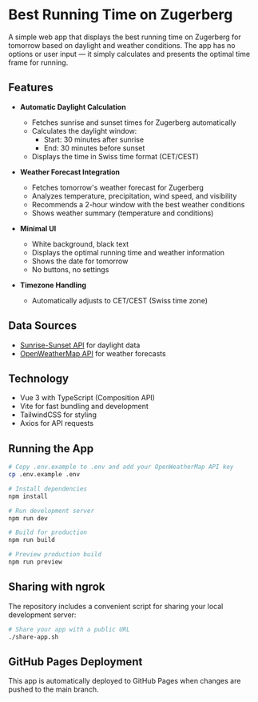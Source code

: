 # Best Running Time on Zugerberg

A simple web app that displays the best running time on Zugerberg for tomorrow based on daylight and weather conditions. The app has no options or user input — it simply calculates and presents the optimal time frame for running.

## Features

- **Automatic Daylight Calculation**
  - Fetches sunrise and sunset times for Zugerberg automatically 
  - Calculates the daylight window:
    - Start: 30 minutes after sunrise
    - End: 30 minutes before sunset
  - Displays the time in Swiss time format (CET/CEST)

- **Weather Forecast Integration**
  - Fetches tomorrow's weather forecast for Zugerberg
  - Analyzes temperature, precipitation, wind speed, and visibility
  - Recommends a 2-hour window with the best weather conditions
  - Shows weather summary (temperature and conditions)

- **Minimal UI**
  - White background, black text
  - Displays the optimal running time and weather information
  - Shows the date for tomorrow
  - No buttons, no settings

- **Timezone Handling**
  - Automatically adjusts to CET/CEST (Swiss time zone)

## Data Sources

- [Sunrise-Sunset API](https://sunrise-sunset.org/api) for daylight data
- [OpenWeatherMap API](https://openweathermap.org/api) for weather forecasts

## Technology

- Vue 3 with TypeScript (Composition API)
- Vite for fast bundling and development
- TailwindCSS for styling
- Axios for API requests

## Running the App

```bash
# Copy .env.example to .env and add your OpenWeatherMap API key
cp .env.example .env

# Install dependencies
npm install

# Run development server
npm run dev

# Build for production
npm run build

# Preview production build
npm run preview
```

## Sharing with ngrok

The repository includes a convenient script for sharing your local development server:

```bash
# Share your app with a public URL
./share-app.sh
```

## GitHub Pages Deployment

This app is automatically deployed to GitHub Pages when changes are pushed to the main branch.
